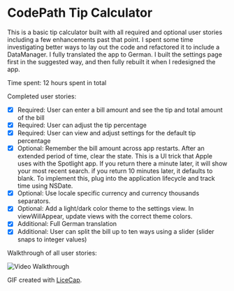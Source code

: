 # CodePath Tip Calculator

This is a basic tip calculator built with all required and optional user stories 
including a few enhancements past that point. I spent some time investigating 
better ways to lay out the code and refactored it to include a DataManager. I
fully translated the app to German.  I built the settings page first in the suggested
way, and then fully rebuilt it when I redesigned the app.

Time spent: 12 hours spent in total

Completed user stories:

 * [x] Required: User can enter a bill amount and see the tip and total amount of the bill
 * [x] Required: User can adjust the tip percentage
 * [x] Required: User can view and adjust settings for the default tip percentage
 * [x] Optional: Remember the bill amount across app restarts. After an extended period of time, clear the state. This is a UI trick that Apple uses with the Spotlight app. If you return there a minute later, it will show your most recent search. if you return 10 minutes later, it defaults to blank. To implement this, plug into the application lifecycle and track time using NSDate.
 * [x] Optional: Use locale specific currency and currency thousands separators.
 * [x] Optional: Add a light/dark color theme to the settings view. In viewWillAppear, update views with the correct theme colors.
 * [x] Additional: Full German translation
 * [x] Additional: User can split the bill up to ten ways using a slider (slider snaps to integer values)

Walkthrough of all user stories:

![Video Walkthrough]()

GIF created with [LiceCap](http://www.cockos.com/licecap/).

